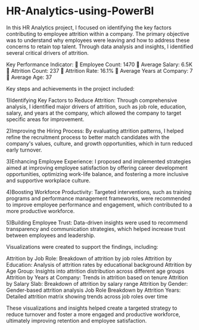 # HR-Analytics-using-PowerBI

In this HR Analytics project, I focused on identifying the key factors contributing to employee attrition within a company. The primary objective was to understand why employees were leaving and how to address these concerns to retain top talent. Through data analysis and insights, I identified several critical drivers of attrition.

Key Performance Indicator:
🔸 Employee Count: 1470
🔸 Average Salary: 6.5K
🔸 Attrition Count: 237
🔸 Attrition Rate: 16.1%
🔸 Average Years at Company: 7
🔸 Average Age: 37

Key steps and achievements in the project included:

1)Identifying Key Factors to Reduce Attrition: Through comprehensive analysis, I identified major drivers of attrition, such as job role, education, salary, and years at the company, which allowed the company to target specific areas for improvement.

2)Improving the Hiring Process: By evaluating attrition patterns, I helped refine the recruitment process to better match candidates with the company's values, culture, and growth opportunities, which in turn reduced early turnover.

3)Enhancing Employee Experience: I proposed and implemented strategies aimed at improving employee satisfaction by offering career development opportunities, optimizing work-life balance, and fostering a more inclusive and supportive workplace culture.

4)Boosting Workforce Productivity: Targeted interventions, such as training programs and performance management frameworks, were recommended to improve employee performance and engagement, which contributed to a more productive workforce.

5)Building Employee Trust: Data-driven insights were used to recommend transparency and communication strategies, which helped increase trust between employees and leadership.

Visualizations were created to support the findings, including:

Attrition by Job Role: Breakdown of attrition by job roles
Attrition by Education: Analysis of attrition rates by educational background
Attrition by Age Group: Insights into attrition distribution across different age groups
Attrition by Years at Company: Trends in attrition based on tenure
Attrition by Salary Slab: Breakdown of attrition by salary range
Attrition by Gender: Gender-based attrition analysis
Job Role Breakdown by Attrition Years: Detailed attrition matrix showing trends across job roles over time

These visualizations and insights helped create a targeted strategy to reduce turnover and foster a more engaged and productive workforce, ultimately improving retention and employee satisfaction.
